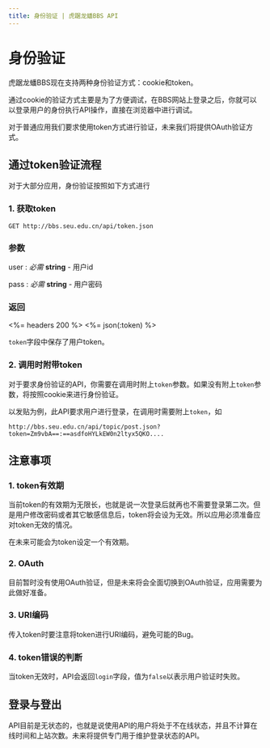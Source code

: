 ```yaml
---
title: 身份验证 | 虎踞龙蟠BBS API
---
```


# 身份验证

虎踞龙蟠BBS现在支持两种身份验证方式：cookie和token。

通过cookie的验证方式主要是为了方便调试，在BBS网站上登录之后，你就可以以登录用户的身份执行API操作，直接在浏览器中进行调试。

对于普通应用我们要求使用token方式进行验证，未来我们将提供OAuth验证方式。

## 通过token验证流程

对于大部分应用，身份验证按照如下方式进行

### 1. 获取token

    GET http://bbs.seu.edu.cn/api/token.json

### 参数

user
: _必需_ **string** - 用户id

pass
: _必需_ **string** - 用户密码

### 返回

<%= headers 200 %>
<%= json(:token) %>

`token`字段中保存了用户token。

### 2. 调用时附带token

对于要求身份验证的API，你需要在调用时附上`token`参数。如果没有附上`token`参数，将按照cookie来进行身份验证。

以发贴为例，此API要求用户进行登录，在调用时需要附上`token`，如

    http://bbs.seu.edu.cn/api/topic/post.json?token=Zm9vbA==:==asdfoHYLkEW0n2ltyx5QKO....

## 注意事项

### 1. token有效期

当前token的有效期为无限长，也就是说一次登录后就再也不需要登录第二次。但是用户修改密码或者其它敏感信息后，token将会设为无效。所以应用必须准备应对token无效的情况。

在未来可能会为token设定一个有效期。

### 2. OAuth

目前暂时没有使用OAuth验证，但是未来将会全面切换到OAuth验证，应用需要为此做好准备。

### 3. URI编码

传入token时要注意将token进行URI编码，避免可能的Bug。

### 4. token错误的判断

当token无效时，API会返回`login`字段，值为`false`以表示用户验证时失败。

## 登录与登出

API目前是无状态的，也就是说使用API的用户将处于不在线状态，并且不计算在线时间和上站次数。未来将提供专门用于维护登录状态的API。

